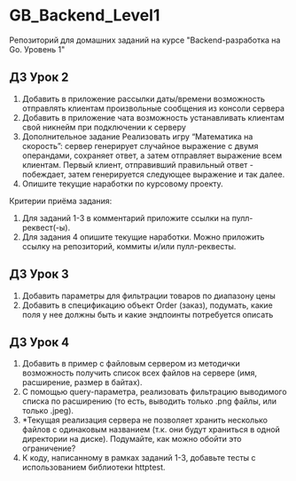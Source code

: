 # GB_Backend_Level1

Репозиторий для домашних заданий на курсе "Backend-разработка на Go. Уровень 1"

## ДЗ Урок 2

1. Добавить в приложение рассылки даты/времени возможность отправлять клиентам произвольные сообщения из консоли сервера
2. Добавить в приложение чата возможность устанавливать клиентам свой никнейм при подключении к серверу
3. Дополнительное задание
   Реализовать игру “Математика на скорость”: сервер генерирует случайное выражение с двумя операндами, сохраняет ответ, а затем отправляет выражение
   всем клиентам. Первый клиент, отправивший правильный ответ - побеждает, затем генерируется следующее выражение и так далее.
4. Опишите текущие наработки по курсовому проекту.

Критерии приёма задания:
1. Для заданий 1-3 в комментарий приложите ссылки на пулл-реквест(-ы).
2. Для задания 4 опишите текущие наработки. Можно приложить ссылку на репозиторий, коммиты и/или пулл-реквесты.

## ДЗ Урок 3

1. Добавить параметры для фильтрации товаров по диапазону цены
2. Добавить в спецификацию объект Order (заказ), подумать, какие поля у нее должны быть и какие эндпоинты потребуется описать

## ДЗ Урок 4

1. Добавить в пример с файловым сервером из методички возможность получить список всех файлов на сервере (имя, расширение, размер в байтах).
2. С помощью query-параметра, реализовать фильтрацию выводимого списка по расширению (то есть, выводить только .png файлы, или только .jpeg).
3. *Текущая реализация сервера не позволяет хранить несколько файлов с одинаковым названием (т.к. они будут храниться в одной директории на диске). Подумайте, как можно обойти это ограничение?
4. К коду, написанному в рамках заданий 1-3, добавьте тесты с использованием библиотеки httptest. 
